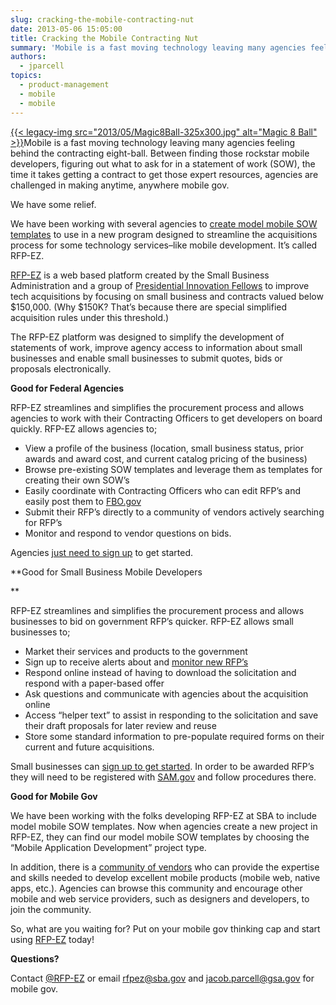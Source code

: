 ```yaml
---
slug: cracking-the-mobile-contracting-nut
date: 2013-05-06 15:05:00
title: Cracking the Mobile Contracting Nut
summary: 'Mobile is a fast moving technology leaving many agencies feeling behind the contracting eight-ball.  Between finding those rockstar mobile developers, figuring out what to ask for in a statement of work (SOW), the time it takes getting a contract to get those expert resources, agencies are challenged in making'
authors:
  - jparcell
topics:
  - product-management
  - mobile
  - mobile
---
```


[{{< legacy-img src="2013/05/Magic8Ball-325x300.jpg" alt="Magic 8 Ball" >}}](https://s3.amazonaws.com/digitalgov/_legacy-img/2013/05/Magic8Ball.jpg)Mobile is a fast moving technology leaving many agencies feeling behind the contracting eight-ball.  Between finding those rockstar mobile developers, figuring out what to ask for in a statement of work (SOW), the time it takes getting a contract to get those expert resources, agencies are challenged in making anytime, anywhere mobile gov.

We have some relief.

We have been working with several agencies to [create model mobile SOW templates](https://digitalgov.sites.usa.gov/resources/mobile-sow-and-developer-qualifications/ "Mobile SOW and Developer Qualifications") to use in a new program designed to streamline the acquisitions process for some technology services&#8211;like mobile development. It&#8217;s called RFP-EZ.

<a href="https://rfpez.sba.gov/" target="_blank">RFP-EZ</a> is a web based platform created by the Small Business Administration and a group of [Presidential Innovation Fellows](http://www.whitehouse.gov/innovationfellows/rfp-ez) to improve tech acquisitions by focusing on small business and contracts valued below $150,000. (Why $150K? That&#8217;s because there are special simplified acquisition rules under this threshold.)

<div>
  <p>
    The RFP-EZ platform was designed to simplify the development of statements of work, improve agency access to information about small businesses and enable small businesses to submit quotes, bids or proposals electronically.
  </p>
</div>

**Good for Federal Agencies**

RFP-EZ streamlines and simplifies the procurement process and allows agencies to work with their Contracting Officers to get developers on board quickly. RFP-EZ allows agencies to;

  * View a profile of the business (location, small business status, prior awards and award cost, and current catalog pricing of the business)
  * Browse pre-existing SOW templates and leverage them as templates for creating their own SOW&#8217;s
  * Easily coordinate with Contracting Officers who can edit RFP&#8217;s and easily post them to [FBO.gov](https://www.fbo.gov/)
  * Submit their RFP&#8217;s directly to a community of vendors actively searching for RFP&#8217;s
  * Monitor and respond to vendor questions on bids.

Agencies [just need to sign up](https://rfpez.sba.gov/government) to get started.

**Good for Small Business Mobile Developers
  
** 

RFP-EZ streamlines and simplifies the procurement process and allows businesses to bid on government RFP&#8217;s quicker. RFP-EZ allows small businesses to;

  * Market their services and products to the government
  * Sign up to receive alerts about and [monitor new RFP&#8217;s](https://rfpez.sba.gov/projects.)
  * Respond online instead of having to download the solicitation and respond with a paper-based offer
  * Ask questions and communicate with agencies about the acquisition online
  * Access “helper text” to assist in responding to the solicitation and save their draft proposals for later review and reuse
  * Store some standard information to pre-populate required forms on their current and future acquisitions.

Small businesses can [sign up to get started](https://rfpez.sba.gov/vendors/new). In order to be awarded RFP&#8217;s they will need to be registered with <a href="https://www.sam.gov/portal/public/SAM/" target="_blank">SAM.gov</a> and follow procedures there.

**Good for Mobile Gov**

We have been working with the folks developing RFP-EZ at SBA to include model mobile SOW templates. Now when agencies create a new project in RFP-EZ, they can find our model mobile SOW templates by choosing the &#8220;Mobile Application Development&#8221; project type.

In addition, there is a <a href="https://rfpez.sba.gov/vendors" target="_blank">community of vendors</a> who can provide the expertise and skills needed to develop excellent mobile products (mobile web, native apps, etc.). Agencies can browse this community and encourage other mobile and web service providers, such as designers and developers, to join the community.

So, what are you waiting for? Put on your mobile gov thinking cap and start using [RFP-EZ](https://rfpez.sba.gov/) today!

**Questions?**

Contact <a href="https://twitter.com/projectrfpez" target="_blank">@RFP-EZ</a> or email <rfpez@sba.gov> and jacob.parcell@gsa.gov for mobile gov.

 